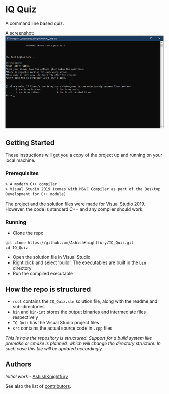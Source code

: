 # IQ Quiz

A command line based quiz.

A screenshot:
![alt text][screenshot]

[screenshot]: ./screenshot.png "Screenshot of the app"

## Getting Started

These instructions will get you a copy of the project up and running on your local machine.

### Prerequisites

```
> A modern C++ compiler
> Visual Studio 2019 (comes with MSVC Compiler as part of the Desktop Development for C++ module)
```

The project and the solution files were made for Visual Studio 2019. However, the code is standard C++ and any compiler should work.

### Running

-   Clone the repo

```
git clone https://github.com/AshishKnightfury/IQ_Quiz.git
cd IQ_Quiz
```

-   Open the solution file in Visual Studio
-   Right click and select 'build'. The executables are built in the `bin` directory
-   Run the compiled executable

## How the repo is structured

-   `root` contains the `IQ_Quiz.sln` solution file, along with the readme and sub-directories
-   `bin` and `bin-int` stores the output binaries and intermediate files respectively
-   `IQ_Quiz` has the Visual Studio project files
-   `src` contains the actual source code in `.cpp` files

_This is how the repository is structured. Support for a build system like premake or cmake is planned, which will change the directory structure. In such case this file will be updated accordingly._

## Authors

_Initial work_ - [AshishKnightfury](https://github.com/AshishKnightfury)

See also the list of [contributors](https://github.com/your/project/contributors).
